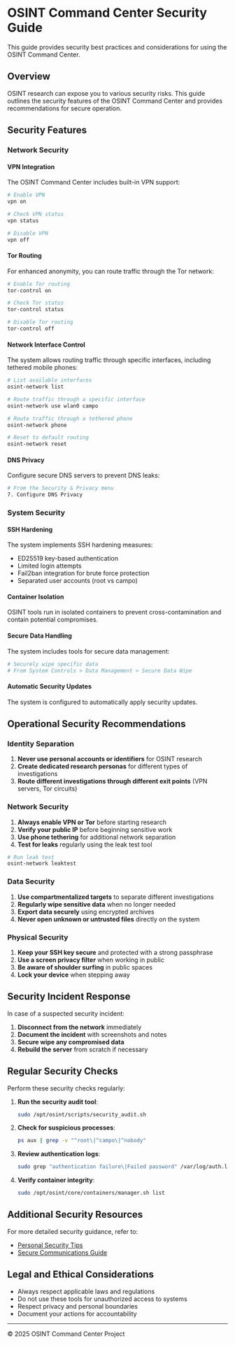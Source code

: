 # OSINT Command Center Security Guide

This guide provides security best practices and considerations for using the OSINT Command Center.

## Overview

OSINT research can expose you to various security risks. This guide outlines the security features of the OSINT Command Center and provides recommendations for secure operation.

## Security Features

### Network Security

#### VPN Integration

The OSINT Command Center includes built-in VPN support:

```bash
# Enable VPN
vpn on

# Check VPN status
vpn status

# Disable VPN
vpn off
```

#### Tor Routing

For enhanced anonymity, you can route traffic through the Tor network:

```bash
# Enable Tor routing
tor-control on

# Check Tor status
tor-control status

# Disable Tor routing
tor-control off
```

#### Network Interface Control

The system allows routing traffic through specific interfaces, including tethered mobile phones:

```bash
# List available interfaces
osint-network list

# Route traffic through a specific interface
osint-network use wlan0 campo

# Route traffic through a tethered phone
osint-network phone

# Reset to default routing
osint-network reset
```

#### DNS Privacy

Configure secure DNS servers to prevent DNS leaks:

```bash
# From the Security & Privacy menu
7. Configure DNS Privacy
```

### System Security

#### SSH Hardening

The system implements SSH hardening measures:

- ED25519 key-based authentication
- Limited login attempts
- Fail2ban integration for brute force protection
- Separated user accounts (root vs campo)

#### Container Isolation

OSINT tools run in isolated containers to prevent cross-contamination and contain potential compromises.

#### Secure Data Handling

The system includes tools for secure data management:

```bash
# Securely wipe specific data
# From System Controls > Data Management > Secure Data Wipe
```

#### Automatic Security Updates

The system is configured to automatically apply security updates.

## Operational Security Recommendations

### Identity Separation

1. **Never use personal accounts or identifiers** for OSINT research
2. **Create dedicated research personas** for different types of investigations
3. **Route different investigations through different exit points** (VPN servers, Tor circuits)

### Network Security

1. **Always enable VPN or Tor** before starting research
2. **Verify your public IP** before beginning sensitive work
3. **Use phone tethering** for additional network separation
4. **Test for leaks** regularly using the leak test tool

```bash
# Run leak test
osint-network leaktest
```

### Data Security

1. **Use compartmentalized targets** to separate different investigations
2. **Regularly wipe sensitive data** when no longer needed
3. **Export data securely** using encrypted archives
4. **Never open unknown or untrusted files** directly on the system

### Physical Security

1. **Keep your SSH key secure** and protected with a strong passphrase
2. **Use a screen privacy filter** when working in public
3. **Be aware of shoulder surfing** in public spaces
4. **Lock your device** when stepping away

## Security Incident Response

In case of a suspected security incident:

1. **Disconnect from the network** immediately
2. **Document the incident** with screenshots and notes
3. **Secure wipe any compromised data**
4. **Rebuild the server** from scratch if necessary

## Regular Security Checks

Perform these security checks regularly:

1. **Run the security audit tool**:
   ```bash
   sudo /opt/osint/scripts/security_audit.sh
   ```

2. **Check for suspicious processes**:
   ```bash
   ps aux | grep -v "^root\|^campo\|^nobody"
   ```

3. **Review authentication logs**:
   ```bash
   sudo grep "authentication failure\|Failed password" /var/log/auth.log
   ```

4. **Verify container integrity**:
   ```bash
   sudo /opt/osint/core/containers/manager.sh list
   ```

## Additional Security Resources

For more detailed security guidance, refer to:

- [Personal Security Tips](../../core/security/personal_security_tips.md)
- [Secure Communications Guide](../../tools/data-correlation/python/templates/secure_comms_guide.md)

## Legal and Ethical Considerations

- Always respect applicable laws and regulations
- Do not use these tools for unauthorized access to systems
- Respect privacy and personal boundaries
- Document your actions for accountability

---

© 2025 OSINT Command Center Project